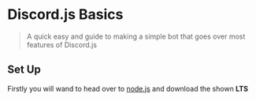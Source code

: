 # Discord.js Basics
> A quick easy and guide to making a simple bot that goes over most features of Discord.js

## Set Up
Firstly you will wand to head over to [node.js](https://nodejs.org/en/) and download the shown **LTS**
